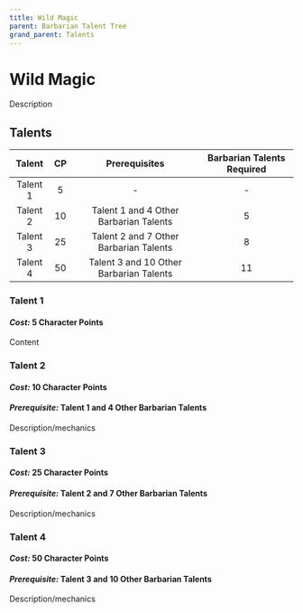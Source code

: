 ```yaml
---
title: Wild Magic
parent: Barbarian Talent Tree
grand_parent: Talents
---
```


# Wild Magic
Description

## Talents

| Talent | CP | Prerequisites | Barbarian Talents Required |
|:------:|:--:|:-------------:|:--------------------------:|
| Talent 1 | 5  | - | - |
| Talent 2 | 10 | Talent 1 and 4 Other Barbarian Talents | 5 |
| Talent 3 | 25 | Talent 2 and 7 Other Barbarian Talents | 8 |
| Talent 4 | 50 | Talent 3 and 10 Other Barbarian Talents | 11 |

### Talent 1
#### *Cost:* 5 Character Points
Content

### Talent 2
#### *Cost:* 10 Character Points
#### *Prerequisite:* Talent 1 and 4 Other Barbarian Talents
Description/mechanics

### Talent 3
#### *Cost:* 25 Character Points
#### *Prerequisite:* Talent 2 and 7 Other Barbarian Talents
Description/mechanics

### Talent 4
#### *Cost:* 50 Character Points
#### *Prerequisite:* Talent 3 and 10 Other Barbarian Talents
Description/mechanics
